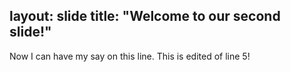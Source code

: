 layout: slide
title: "Welcome to our second slide!"
---
Now I can have my say on this line.
This is edited of line 5!
